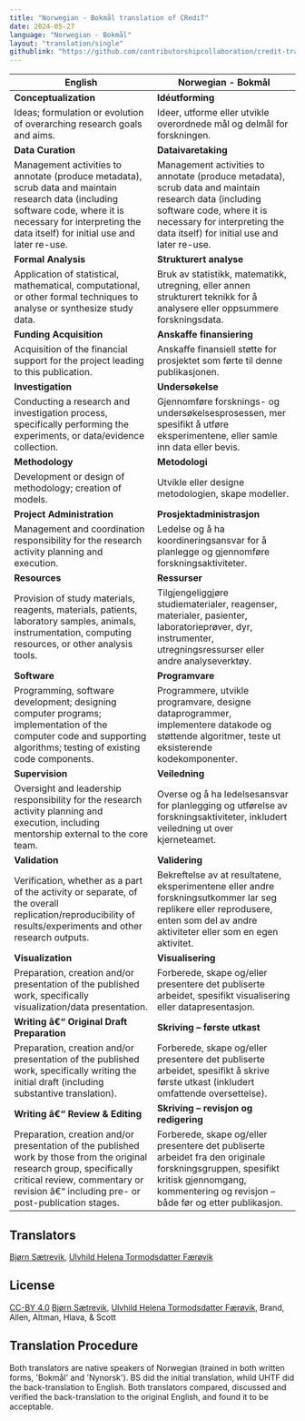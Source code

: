 ```yaml
---
title: "Norwegian - Bokmål translation of CRediT"
date: 2024-05-27
language: "Norwegian - Bokmål"
layout: "translation/single"
githublink: "https://github.com/contributorshipcollaboration/credit-translation/blob/main/translations/credit_translation_no_bk.json"
---
```


| English | Norwegian - Bokmål |
| --- | --- |
| **Conceptualization** | **Idéutforming** |
| Ideas; formulation or evolution of overarching research goals and aims. | Ideer, utforme eller utvikle overordnede mål og delmål for forskningen. |
| **Data Curation** | **Dataivaretaking** |
| Management activities to annotate (produce metadata), scrub data and maintain research data (including software code, where it is necessary for interpreting the data itself) for initial use and later re-use. | Management activities to annotate (produce metadata), scrub data and maintain research data (including software code, where it is necessary for interpreting the data itself) for initial use and later re-use. |
| **Formal Analysis** | **Strukturert analyse** |
| Application of statistical, mathematical, computational, or other formal techniques to analyse or synthesize study data. | Bruk av statistikk, matematikk, utregning, eller annen strukturert teknikk for å analysere eller oppsummere forskningsdata. |
| **Funding Acquisition** | **Anskaffe finansiering** |
| Acquisition of the financial support for the project leading to this publication. | Anskaffe finansiell støtte for prosjektet som førte til denne publikasjonen. |
| **Investigation** | **Undersøkelse** |
| Conducting a research and investigation process, specifically performing the experiments, or data/evidence collection. | Gjennomføre forsknings- og undersøkelsesprosessen, mer spesifikt å utføre eksperimentene, eller samle inn data eller bevis. |
| **Methodology** | **Metodologi** |
| Development or design of methodology; creation of models. | Utvikle eller designe metodologien, skape modeller. |
| **Project Administration** | **Prosjektadministrasjon** |
| Management and coordination responsibility for the research activity planning and execution. | Ledelse og å ha koordineringsansvar for å planlegge og gjennomføre forskningsaktiviteter. |
| **Resources** | **Ressurser** |
| Provision of study materials, reagents, materials, patients, laboratory samples, animals, instrumentation, computing resources, or other analysis tools. | Tilgjengeliggjøre studiematerialer, reagenser, materialer, pasienter, laboratorieprøver, dyr, instrumenter, utregningsressurser eller andre analyseverktøy. |
| **Software** | **Programvare** |
| Programming, software development; designing computer programs; implementation of the computer code and supporting algorithms; testing of existing code components. | Programmere, utvikle programvare, designe dataprogrammer, implementere datakode og støttende algoritmer, teste ut eksisterende kodekomponenter. |
| **Supervision** | **Veiledning** |
| Oversight and leadership responsibility for the research activity planning and execution, including mentorship external to the core team. | Overse og å ha ledelsesansvar for planlegging og utførelse av forskningsaktiviteter, inkludert veiledning ut over kjerneteamet. |
| **Validation** | **Validering** |
| Verification, whether as a part of the activity or separate, of the overall replication/reproducibility of results/experiments and other research outputs. | Bekreftelse av at resultatene, eksperimentene eller andre forskningsutkommer lar seg replikere eller reprodusere, enten som del av andre aktiviteter eller som en egen aktivitet. |
| **Visualization** | **Visualisering** |
| Preparation, creation and/or presentation of the published work, specifically visualization/data presentation. | Forberede, skape og/eller presentere det publiserte arbeidet, spesifikt visualisering eller datapresentasjon. |
| **Writing â€“ Original Draft Preparation** | **Skriving – første utkast** |
| Preparation, creation and/or presentation of the published work, specifically writing the initial draft (including substantive translation). | Forberede, skape og/eller presentere det publiserte arbeidet, spesifikt å skrive første utkast (inkludert omfattende oversettelse). |
| **Writing â€“ Review & Editing** | **Skriving – revisjon og redigering** |
| Preparation, creation and/or presentation of the published work by those from the original research group, specifically critical review, commentary or revision â€“ including pre- or post-publication stages. | Forberede, skape og/eller presentere det publiserte arbeidet fra den originale forskningsgruppen, spesifikt kritisk gjennomgang, kommentering og revisjon – både før og etter publikasjon. |

## Translators

[Bjørn  Sætrevik](https://orcid.org/0000-0002-9367-6987), [Ulvhild Helena Tormodsdatter Færøvik](https://orcid.org/0009-0000-6460-6245)


## License

[CC-BY 4.0](https://creativecommons.org/licenses/by/4.0/) [Bjørn  Sætrevik](https://orcid.org/0000-0002-9367-6987), [Ulvhild Helena Tormodsdatter Færøvik](https://orcid.org/0009-0000-6460-6245), Brand, Allen, Altman, Hlava, & Scott
## Translation Procedure

Both translators are native speakers of Norwegian (trained in both written forms, 'Bokmål' and 'Nynorsk'). BS did the initial translation, whild UHTF did the back-translation to English. Both translators compared, discussed and verified the back-translation to the original English, and found it to be acceptable.


